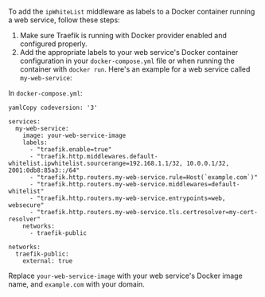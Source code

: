 To add the `ipWhiteList` middleware as labels to a Docker container running a web service, follow these steps:

1. Make sure Traefik is running with Docker provider enabled and configured properly.
2. Add the appropriate labels to your web service's Docker container configuration in your `docker-compose.yml` file or when running the container with `docker run`. Here's an example for a web service called `my-web-service`:

In `docker-compose.yml`:

```
yamlCopy codeversion: '3'

services:
  my-web-service:
    image: your-web-service-image
    labels:
      - "traefik.enable=true"
      - "traefik.http.middlewares.default-whitelist.ipwhitelist.sourcerange=192.168.1.1/32, 10.0.0.1/32, 2001:0db8:85a3::/64"
      - "traefik.http.routers.my-web-service.rule=Host(`example.com`)"
      - "traefik.http.routers.my-web-service.middlewares=default-whitelist"
      - "traefik.http.routers.my-web-service.entrypoints=web, websecure"
      - "traefik.http.routers.my-web-service.tls.certresolver=my-cert-resolver"
    networks:
      - traefik-public

networks:
  traefik-public:
    external: true
```

Replace `your-web-service-image` with your web service's Docker image name, and `example.com` with your domain.